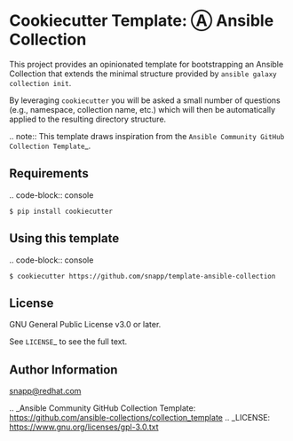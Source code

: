 Cookiecutter Template: Ⓐ Ansible Collection
===========================================

This project provides an opinionated template for bootstrapping an Ansible Collection that extends the minimal structure provided by ``ansible galaxy collection init``.

By leveraging ``cookiecutter`` you will be asked a small number of questions (e.g., namespace, collection name, etc.) which will then be automatically applied to the resulting directory structure.

.. note::
    This template draws inspiration from the `Ansible Community GitHub Collection Template`_.

Requirements
------------

.. code-block:: console

    $ pip install cookiecutter

Using this template
-------------------

.. code-block:: console

    $ cookiecutter https://github.com/snapp/template-ansible-collection

License
-------

GNU General Public License v3.0 or later.

See `LICENSE`_ to see the full text.

Author Information
------------------

snapp@redhat.com

.. _Ansible Community GitHub Collection Template: https://github.com/ansible-collections/collection_template
.. _LICENSE: https://www.gnu.org/licenses/gpl-3.0.txt

